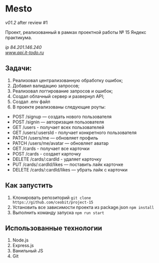 # Mesto

_v01.2_ after review #1

Проект, реализованный в рамках проектной работы № 15 Яндекс практикума.

_ip 84.201.146.240_<br>
_www.api.it-todo.ru_

## Задачи: 

1.  Реализовал централизованную обработку ошибок;
2.  Добавил валидацию запросов;
3.  Реализовал логгирование запросов и ошибок;
4.  Создал облачный сервер и развернул API;
5.  Создал .env файл 
6.  В проекте реализованы следующие роуты: 
<ul>
<li>POST /signup — создать нового пользователя</li>
<li>POST /signin — авторизация пользователя</li>
<li>GET /users - получает всех пользователей</li>
<li>GET /users/:usersId - получает конкретного пользователя</li>
<li>PATCH /users/me — обновляет профиль</li>
<li>PATCH /users/me/avatar — обновляет аватар</li>
<li>GET /cards - получает все карточки</li>
<li>POST /cards - создает карточку</li>
<li>DELETE /cards/:cardId - удаляет карточку</li>
<li>PUT /cards/:cardId/likes — поставить лайк карточке</li>
<li>DELETE /cards/:cardId/likes — убрать лайк с карточки</li>
</ul>

## Как запустить

1. Клонировать репозиторий
`git clone https://github.com/ceobit/project-15`
2. Установить все зависимости проекта из package.json
`npm install`
3. Выполнить команду запуска
`npm run start`

## Использованные технологии
1. Node.js
2. Express.js
3. Ванильный JS
4. Git









